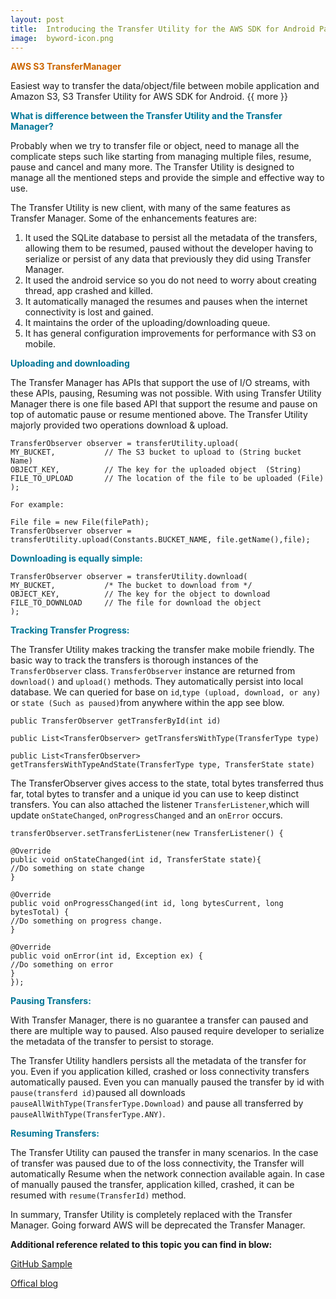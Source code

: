 ```yaml
---
layout: post
title:	Introducing the Transfer Utility for the AWS SDK for Android Part1
image:	byword-icon.png
---
```


**<span style="color:#c60">AWS S3 TransferManager</span>**	


Easiest way to transfer the data/object/file between mobile application and Amazon S3, S3 Transfer Utility for AWS SDK for Android.
{{ more }}

**<span style="color:#007697">What is difference between the Transfer Utility and the Transfer Manager?</span>**

Probably when we try to transfer file or object, need to manage all the complicate steps such like starting from managing multiple files, resume, pause and cancel and many more. The Transfer Utility is designed to manage all the mentioned steps and provide the simple and effective way to use.

The Transfer Utility is new client, with many of the same features as Transfer Manager. Some of the enhancements features are:

1.	It used the SQLite database to persist all the metadata of the transfers, allowing them to be resumed, paused without the developer having to serialize or persist of any data that previously they did using Transfer Manager.
2.	It used the android service so you do not need to worry about creating thread, app crashed and killed. 
3.	It automatically managed the resumes and pauses when the internet connectivity is lost and gained. 
4.	It maintains the order of the uploading/downloading queue.
5.	It has general configuration improvements for performance with S3 on mobile.


**<span style="color:#007697">Uploading and downloading</span>**

The Transfer Manager has APIs that support the use of I/O streams, with these APIs, pausing, Resuming was not possible. With using Transfer Utility Manager there is one file based API that support the resume and pause on top of automatic pause or resume mentioned above. The Transfer Utility majorly provided two operations download & upload.
	
	TransferObserver observer = transferUtility.upload(
	MY_BUCKET,           // The S3 bucket to upload to (String bucket Name)
	OBJECT_KEY,          // The key for the uploaded object  (String)
	FILE_TO_UPLOAD       // The location of the file to be uploaded (File)
	);

`For example:`

	File file = new File(filePath);
	TransferObserver observer = transferUtility.upload(Constants.BUCKET_NAME, file.getName(),file);


**<span style="color:#007697">Downloading is equally simple:</span>**
	
	TransferObserver observer = transferUtility.download(
	MY_BUCKET,           /* The bucket to download from */
	OBJECT_KEY,          // The key for the object to download
	FILE_TO_DOWNLOAD     // The file for download the object
	); 
	

**<span style="color:#007697">Tracking Transfer Progress:</span>**

The Transfer Utility makes tracking the transfer make mobile friendly. The basic way to track the transfers is thorough instances of the `TransferObserver` class. `TransferObserver` instance are returned from `download()` and `upload()` methods. They automatically persist into local database. We can queried for base on `id`,`type (upload, download, or any)` or `state (Such as paused)`from anywhere within the app see blow.

	
	public TransferObserver getTransferById(int id)

	public List<TransferObserver> getTransfersWithType(TransferType type) 

	public List<TransferObserver> getTransfersWithTypeAndState(TransferType type, TransferState state)

	

The TransferObserver gives access to the state, total bytes transferred thus far, total bytes to transfer and a unique id you can use to keep distinct transfers. You can also attached the listener `TransferListener`,which will update `onStateChanged`, `onProgressChanged` and an `onError` occurs.

	transferObserver.setTransferListener(new TransferListener() {
	 
	@Override
	public void onStateChanged(int id, TransferState state){
	//Do something on state change
	}
	 
	@Override
	public void onProgressChanged(int id, long bytesCurrent, long bytesTotal) {
	//Do something on progress change.
	}
	 
	@Override
	public void onError(int id, Exception ex) {
	//Do something on error
	}
	});


**<span style="color:#007697">Pausing Transfers:</span>**

With Transfer Manager, there is no guarantee a transfer can paused and there are multiple way to paused. Also paused require developer to serialize the metadata of the transfer to persist to storage. 

The Transfer Utility handlers persists all the metadata of the transfer for you. Even if you application killed, crashed or loss connectivity transfers automatically paused. Even you can manually paused the transfer by id with `pause(transferd id)`paused all downloads
`pauseAllWithType(TransferType.Download)` and pause all transferred by `pauseAllWithType(TransferType.ANY)`.

**<span style="color:#007697">Resuming Transfers:</span>**

The Transfer Utility can paused the transfer in many scenarios. In the case of transfer was paused due to of the loss connectivity, the Transfer will automatically Resume when the network connection available again. In case of manually paused the transfer, application killed, crashed, it can be resumed with `resume(TransferId)` method.

In summary, Transfer Utility is completely replaced with the Transfer Manager. Going forward AWS will be deprecated the Transfer Manager.

**Additional reference related to this topic you can find in blow:**

<a href="https://github.com/awslabs/aws-sdk-android-samples/blob/master/S3TransferUtilitySample/src/com/amazonaws/demo/s3transferutility/UploadActivity.java" target="_blank">GitHub Sample</a> 

<a href="http://mobile.awsblog.com/post/Tx16PLJMWD1K9ZX/Introducing-the-Transfer-Utility-for-the-AWS-SDK-for-Android" target="_blank">Offical blog</a>